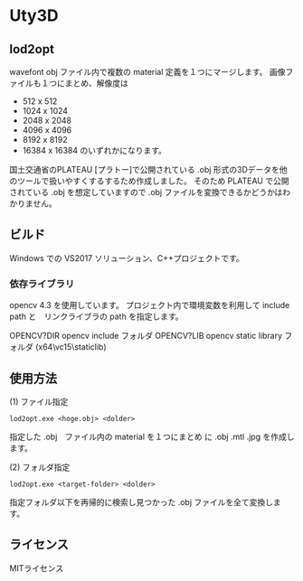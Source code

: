# Uty3D

## lod2opt

wavefont obj ファイル内で複数の material 定義を１つにマージします。
画像ファイルも１つにまとめ、解像度は
- 512 x 512
- 1024 x 1024
- 2048 x 2048
- 4096 x 4096
- 8192 x 8192
- 16384 x 16384
のいずれかになります。

国土交通省のPLATEAU [プラトー]で公開されている .obj 形式の3Dデータを他のツールで扱いやすくするするため作成しました。
そのため PLATEAU で公開されている .obj を想定していますので .obj ファイルを変換できるかどうかはわかりません。

## ビルド

Windows での VS2017 ソリューション、C++プロジェクトです。

### 依存ライブラリ

opencv 4.3 を使用しています。
プロジェクト内で環境変数を利用して include path と　リンクライブラの path を指定します。

OPENCV?DIR   opencv include フォルダ
OPENCV?LIB   opencv static library フォルダ (x64\vc15\staticlib)

## 使用方法

(1) ファイル指定
```
lod2opt.exe <hoge.obj> <dolder>
```

指定した .obj　ファイル内の material を１つにまとめ<folder> に .obj .mtl .jpg を作成します。

(2) フォルダ指定
```
lod2opt.exe <target-folder> <dolder>
```

指定フォルダ以下を再帰的に検索し見つかった .obj ファイルを全て変換します。


## ライセンス

MITライセンス

